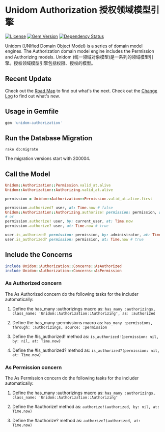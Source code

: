 # Unidom Authorization 授权领域模型引擎

[![License](https://img.shields.io/badge/license-MIT-green.svg)](http://opensource.org/licenses/MIT)
[![Gem Version](https://badge.fury.io/rb/unidom-authorization.svg)](https://badge.fury.io/rb/unidom-authorization)
[![Dependency Status](https://gemnasium.com/badges/github.com/topbitdu/unidom-authorization.svg)](https://gemnasium.com/github.com/topbitdu/unidom-authorization)

Unidom (UNIfied Domain Object Model) is a series of domain model engines. The Authorization domain model engine includes the Permission and Authorizing models.
Unidom (统一领域对象模型)是一系列的领域模型引擎。授权领域模型引擎包括权限、授权的模型。



## Recent Update

Check out the [Road Map](ROADMAP.md) to find out what's the next.
Check out the [Change Log](CHANGELOG.md) to find out what's new.



## Usage in Gemfile

```ruby
gem 'unidom-authorization'
```



## Run the Database Migration

```shell
rake db:migrate
```
The migration versions start with 200004.



## Call the Model

```ruby
Unidom::Authorization::Permission.valid_at.alive
Unidom::Authorization::Authorizing.valid_at.alive

permission = Unidom::Authorization::Permission.valid_at.alive.first

permission.authorized? user, at: Time.now # false
Unidom::Authorization::Authorizing.authorize! permission: permission, authorized: user
# or
permission.authorize! user, by: current_user, at: Time.now
permission.authorize? user, at: Time.now # true

user.is_authorized! permission: permission, by: administrator, at: Time.now
user.is_authorized? permission: permission, at: Time.now # true
```



## Include the Concerns

```ruby
include Unidom::Authorization::Concerns::AsAuthorized
include Unidom::Authorization::Concerns::AsPermission
```

### As Authorized concern

The As Authorized concern do the following tasks for the includer automatically:
1. Define the has_many :authorizings macro as: ``has_many :authorizings, class_name: 'Unidom::Authorization::Authorizing', as: :authorized``

2. Define the has_many :permissions macro as: ``has_many :permissions, through: :authorizings, source: :permission``

3. Define the #is_authorized! method as: ``is_authorized!(permission: nil, by: nil, at: Time.now)``

4. Define the #is_authorized? method as: ``is_authorized?(permission: nil, at: Time.now)``

### As Permission concern

The As Permission concern do the following tasks for the includer automatically:
1. Define the has_many :authorizings macro as: ``has_many :authorizings, class_name: 'Unidom::Authorization::Authorizing'``

2. Define the #authorize! method as: ``authorize!(authorized, by: nil, at: Time.now)``

3. Define the #authorize? method as: ``authorize?(authorized, at: Time.now)``
